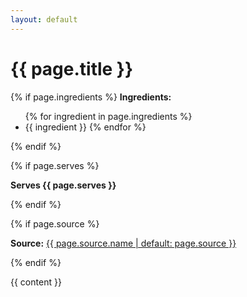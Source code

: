 ```yaml
---
layout: default
---
```


<h1>{{ page.title }}</h1>

{% if page.ingredients %}
<b>Ingredients:</b>
<ul>
{% for ingredient in page.ingredients %}
  <li>{{ ingredient }}
{% endfor %}
</ul>
{% endif %}

{% if page.serves %}
<p><b>Serves {{ page.serves }}</b></p>
{% endif %}

{% if page.source %}
<p><b>Source:</b> <a href="{{ page.source.url | default: page.source }}">{{ page.source.name | default: page.source }}</a></p>
{% endif %}

{{ content }}
